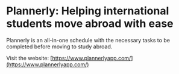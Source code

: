 # Plannerly: Helping international students move abroad with ease

Plannerly is an all-in-one schedule with the necessary tasks to be completed before moving to study abroad.

Visit the website: [https://www.plannerlyapp.com/](https://www.plannerlyapp.com/)


